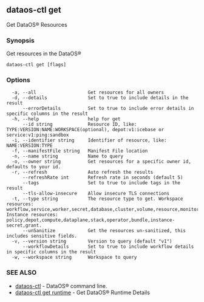 ## dataos-ctl get

Get DataOS® Resources

### Synopsis

Get resources in the DataOS®

```
dataos-ctl get [flags]
```

### Options

```
  -a, --all                   Get resources for all owners
  -d, --details               Set to true to include details in the result
      --errorDetails          Set to true to include error details in specific columns in the result
  -h, --help                  help for get
      --id string             Resource ID, like: TYPE:VERSION:NAME:WORKSPACE(optional), depot:v1:icebase or service:v1:ping:sandbox
  -i, --identifier string     Identifier of resource, like: NAME:VERSION:TYPE
  -f, --manifestFile string   Manifest File location
  -n, --name string           Name to query
  -o, --owner string          Get resources for a specific owner id, defaults to your id.
  -r, --refresh               Auto refresh the results
      --refreshRate int       Refresh rate in seconds (default 5)
      --tags                  Set to true to include tags in the result
      --tls-allow-insecure    Allow insecure TLS connections
  -t, --type string           The resource type to get. Workspace resources: workflow,service,worker,secret,database,cluster,volume,resource,monitor,pager,lakehouse,lens. Instance resources: policy,depot,compute,dataplane,stack,operator,bundle,instance-secret,grant.
      --unSanitize            Get the resources un-sanitized, this includes sensitive fields.
  -v, --version string        Version to query (default "v1")
      --workflowDetails       Set to true to include workflow details in specific columns in the result
  -w, --workspace string      Workspace to query
```

### SEE ALSO

* [dataos-ctl](dataos-ctl.md)	 - DataOS® command line.
* [dataos-ctl get runtime](dataos-ctl_get_runtime.md)	 - Get DataOS® Runtime Details

